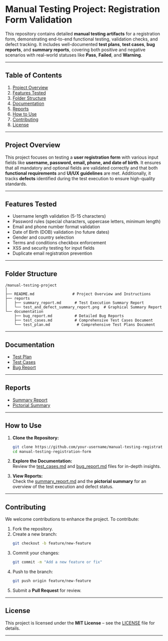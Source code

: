
# **Manual Testing Project: Registration Form Validation**  

This repository contains detailed **manual testing artifacts** for a registration form, demonstrating end-to-end functional testing, validation checks, and defect tracking. It includes well-documented **test plans**, **test cases**, **bug reports**, and **summary reports**, covering both positive and negative scenarios with real-world statuses like **Pass**, **Failed**, and **Warning**.

---

## **Table of Contents**  
1. [Project Overview](#project-overview)  
2. [Features Tested](#features-tested)  
3. [Folder Structure](#folder-structure)  
4. [Documentation](#documentation)  
5. [Reports](#reports)  
6. [How to Use](#how-to-use)  
7. [Contributing](#contributing)  
8. [License](#license)  

---

## **Project Overview**  
This project focuses on testing a **user registration form** with various input fields like **username, password, email, phone, and date of birth**. It ensures that all mandatory and optional fields are validated correctly and that both **functional requirements** and **UI/UX guidelines** are met. Additionally, it tracks **defects** identified during the test execution to ensure high-quality standards.

---

## **Features Tested**  
- Username length validation (5-15 characters)  
- Password rules (special characters, uppercase letters, minimum length)  
- Email and phone number format validation  
- Date of Birth (DOB) validation (no future dates)  
- Gender and country selection  
- Terms and conditions checkbox enforcement  
- XSS and security testing for input fields  
- Duplicate email registration prevention  

---

## **Folder Structure**  
```
/manual-testing-project
│
├── README.md                 # Project Overview and Instructions
├── reports
│   ├── summary_report.md      # Test Execution Summary Report
│   └── test_and_defect_summary_report.png  # Graphical Summary Report
└── documentation
    ├── bug_report.md          # Detailed Bug Reports
    ├── test_cases.md          # Comprehensive Test Cases Document
    └── test_plan.md            # Comprehensive Test Plans Document
```

---

## **Documentation**  
- [Test Plan](./documentation/test_plan.md)
- [Test Cases](./documentation/test_cases.md)  
- [Bug Report](./documentation/bug_report.md)  

---

## **Reports**  
- [Summary Report](./reports/summary_report.md)  
- [Pictorial Summary](./reports/test_and_defect_summary_report.webp)  

---

## **How to Use**  
1. **Clone the Repository:**
   ```bash
   git clone https://github.com/your-username/manual-testing-registration-form.git
   cd manual-testing-registration-form
   ```
2. **Explore the Documentation:**  
   Review the [test_cases.md](./documentation/test_cases.md) and [bug_report.md](./documentation/bug_report.md) files for in-depth insights.  

3. **View Reports:**  
   Check the [summary_report.md](./reports/summary_report.md) and the **pictorial summary** for an overview of the test execution and defect status.  

---

## **Contributing**  
We welcome contributions to enhance the project. To contribute:  
1. Fork the repository.  
2. Create a new branch:  
   ```bash
   git checkout -b feature/new-feature
   ```
3. Commit your changes:  
   ```bash
   git commit -m "Add a new feature or fix"
   ```
4. Push to the branch:  
   ```bash
   git push origin feature/new-feature
   ```
5. Submit a **Pull Request** for review.  

---

## **License**  
This project is licensed under the **MIT License** – see the [LICENSE](./LICENSE) file for details.  

---